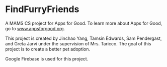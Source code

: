 # FindFurryFriends

A MAMS CS project for Apps for Good. To learn more about Apps for Good, go to www.appsforgood.org.

This project is created by Jinchao Yang, Tamsin Edwards, Sam Pendergast, and Greta Jarvi under the supervision of Mrs. Taricco. The goal of this project is to create a better pet adoption.

Google Firebase is used for this project.

